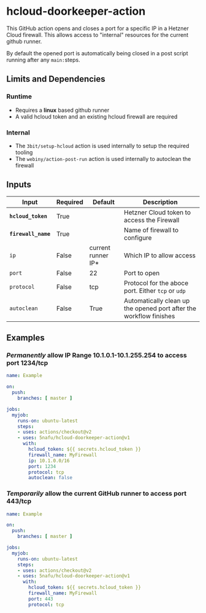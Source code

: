 # hcloud-doorkeeper-action
This GitHub action opens and closes a port for a specific IP in a Hetzner Cloud firewall. This allows access to "internal" resources for the current github runner.

By default the opened port is automatically being closed in a post script running after any `main:`steps.

## Limits and Dependencies

### Runtime
* Requires a **linux** based github runner
* A valid hcloud token and an existing hcloud firewall are required

### Internal
* The `3bit/setup-hcloud` action is used internally to setup the required tooling
* The `webiny/action-post-run` action is used internally to autoclean the firewall

## Inputs

| Input | Required | Default | Description |
| ----- | -------- | ------- | ----------- |
| **`hcloud_token`** | True | | Hetzner Cloud token to access the Firewall |
| **`firewall_name`** | True | | Name of firewall to configure |
| `ip`| False | current runner IP* | Which IP to allow access |
| `port`| False | 22 | Port to open |
| `protocol`| False | tcp | Protocol for the aboce port. Either `tcp` or `udp` |
| `autoclean` | False | True |  Automatically clean up the opened port after the workflow finishes |

## Examples

### *Permanently* allow IP Range 10.1.0.1-10.1.255.254 to access port 1234/tcp

``` yaml
name: Example

on:
  push:
    branches: [ master ]

jobs:
  myjob:
    runs-on: ubuntu-latest
    steps:
    - uses: actions/checkout@v2
    - uses: 5nafu/hcloud-doorkeeper-action@v1
      with:
        hcloud_token: ${{ secrets.hcloud_token }}
        firewall_name: MyFirewall
        ip: 10.1.0.0/16
        port: 1234
        protocol: tcp
        autoclean: false
```

### *Temporarily* allow the current GitHub runner to access port 443/tcp

``` yaml
name: Example

on:
  push:
    branches: [ master ]

jobs:
  myjob:
    runs-on: ubuntu-latest
    steps:
    - uses: actions/checkout@v2
    - uses: 5nafu/hcloud-doorkeeper-action@v1
      with:
        hcloud_token: ${{ secrets.hcloud_token }}
        firewall_name: MyFirewall
        port: 443
        protocol: tcp
```